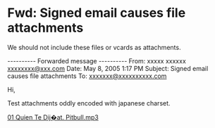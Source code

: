 # Fwd: Signed email causes file attachments

We should not include these files or vcards as attachments.

---------- Forwarded message ----------
From: xxxxx xxxxxx <xxxxxxxx@xxx.com>
Date: May 8, 2005 1:17 PM
Subject: Signed email causes file attachments
To: xxxxxxx@xxxxxxxxxx.com


Hi,

Test attachments oddly encoded with japanese charset.



[01 Quien Te Dij�at. Pitbull.mp3](01%20Quien%20Te%20Dij%EF%BF%BDat.%20Pitbull.mp3)